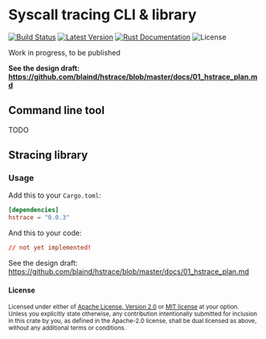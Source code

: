 Syscall tracing CLI & library
==================================================

[![Build Status](https://api.travis-ci.org/blaind/hstrace.svg?branch=master)](https://travis-ci.org/blaind/hstrace)
[![Latest Version](https://img.shields.io/crates/v/hstrace.svg)](https://crates.io/crates/hstrace)
[![Rust Documentation](https://docs.rs/hstrace/badge.svg)](https://docs.rs/hstrace)
![License](https://img.shields.io/crates/l/hstrace.svg)

Work in progress, to be published

**See the design draft: https://github.com/blaind/hstrace/blob/master/docs/01_hstrace_plan.md**

## Command line tool

TODO

## Stracing library

### Usage

Add this to your `Cargo.toml`:

```toml
[dependencies]
hstrace = "0.0.3"
```

And this to your code:

```toml
// not yet implemented!
```

See the design draft: https://github.com/blaind/hstrace/blob/master/docs/01_hstrace_plan.md

#### License

<sup>
Licensed under either of <a href="LICENSE-APACHE">Apache License, Version
2.0</a> or <a href="LICENSE-MIT">MIT license</a> at your option.
</sup>

<br>

<sub>
Unless you explicitly state otherwise, any contribution intentionally submitted
for inclusion in this crate by you, as defined in the Apache-2.0 license, shall
be dual licensed as above, without any additional terms or conditions.
</sub>